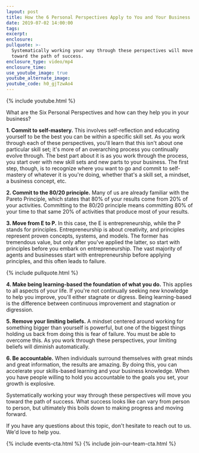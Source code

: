 ```yaml
---
layout: post
title: How the 6 Personal Perspectives Apply to You and Your Business
date: 2019-07-02 14:00:00
tags:
excerpt:
enclosure:
pullquote: >-
  Systematically working your way through these perspectives will move you
  toward the path of success.
enclosure_type: video/mp4
enclosure_time:
use_youtube_image: true
youtube_alternate_image:
youtube_code: h0_gjTzwAo4
---
```


{% include youtube.html %}

What are the Six Personal Perspectives and how can they help you in your business?

**1\. Commit to self-mastery.** This involves self-reflection and educating yourself to be the best you can be within a specific skill set. As you work through each of these perspectives, you'll learn that this isn't about one particular skill set; it's more of an overarching process you continually evolve through. The best part about it is as you work through the process, you start over with new skill sets and new parts to your business. The first step, though, is to recognize where you want to go and commit to self-mastery of whatever it is you're doing, whether that's a skill set, a mindset, a business concept, etc.&nbsp;

**2\. Commit to the 80/20 principle.** Many of us are already familiar with the Pareto Principle, which states that 80% of your results come from 20% of your activities. Committing to the 80/20 principle means committing 80% of your time to that same 20% of activities that produce most of your results.&nbsp;

**3\. Move from E to P.** In this case, the E is entrepreneurship, while the P stands for principles. Entrepreneurship is about creativity, and principles represent proven concepts, systems, and models. The former has tremendous value, but only after you've applied the latter, so start with principles before you embark on entrepreneurship. The vast majority of agents and businesses start with entrepreneurship before applying principles, and this often leads to failure.&nbsp;

{% include pullquote.html %}

**4\. Make being learning-based the foundation of what you do.** This applies to all aspects of your life. If you're not continually seeking new knowledge to help you improve, you'll either stagnate or digress. Being learning-based is the difference between continuous improvement and stagnation or digression.&nbsp;

**5\. Remove your limiting beliefs.** A mindset centered around working for something bigger than yourself is powerful, but one of the biggest things holding us back from doing this is fear of failure. You must be able to overcome this. As you work through these perspectives, your limiting beliefs will diminish automatically.&nbsp;

**6\. Be accountable.** When individuals surround themselves with great minds and great information, the results are amazing. By doing this, you can accelerate your skills-based learning and your business knowledge. When you have people willing to hold you accountable to the goals you set, your growth is explosive.

Systematically working your way through these perspectives will move you toward the path of success. What success looks like can vary from person to person, but ultimately this boils down to making progress and moving forward.

If you have any questions about this topic, don't hesitate to reach out to us. We'd love to help you.

{% include events-cta.html %} {% include join-our-team-cta.html %}